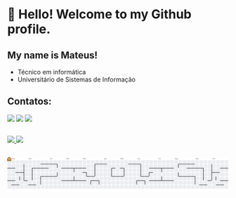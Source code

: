 # 👋 Hello! Welcome to my Github profile.
## My name is Mateus!

- Técnico em informática
- Universitário de Sistemas de Informação

## Contatos:

<div>
<a href="https://instagram.com/mateusvolkart" target="_blank"><img src="https://img.shields.io/badge/-Instagram-%23E4405F?style=for-the-badge&logo=instagram&logoColor=white" target="_blank"></a>
<a href = "mailto:eumateusvolkart@gmail.com"><img src="https://img.shields.io/badge/Gmail-D14836?style=for-the-badge&logo=gmail&logoColor=white" target="_blank"></a>
<a href="https://www.linkedin.com/in/mateus-volkart/ target="_blank"><img src="https://img.shields.io/badge/-LinkedIn-%230077B5?style=for-the-badge&logo=linkedin&logoColor=white" target="_blank"></a>   
</div>

##

<div>
<a href="https://github.com/mateusvolkart">
<img height="150em" src="https://github-readme-stats.vercel.app/api/top-langs/?username=mateusvolkart&layout=compact&langs_count=7&theme=dracula"/> <img height="150em" src="https://github-readme-stats.vercel.app/api?username=mateusvolkart&show_icons=true&theme=dracula&include_all_commits=true&count_private=true"/>
</div>
 
 ##
 
<picture>
  <source media="(prefers-color-scheme: dark)" srcset="https://raw.githubusercontent.com/mateusvolkart/mateusvolkart/output/pacman-contribution-graph-dark.svg">
  <source media="(prefers-color-scheme: light)" srcset="https://raw.githubusercontent.com/mateusvolkart/mateusvolkart/output/pacman-contribution-graph.svg">
  <img alt="pacman contribution graph" src="https://raw.githubusercontent.com/mateusvolkart/mateusvolkart/output/pacman-contribution-graph.svg">
</picture>
